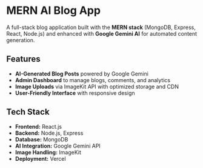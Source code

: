 # MERN AI Blog App

A full-stack blog application built with the **MERN stack** (MongoDB, Express, React, Node.js) and enhanced with **Google Gemini AI** for automated content generation.

## Features

- **AI-Generated Blog Posts** powered by Google Gemini
- **Admin Dashboard** to manage blogs, comments, and analytics
- **Image Uploads** via ImageKit API with optimized storage and CDN
- **User-Friendly Interface** with responsive design

## Tech Stack

- **Frontend:** React.js
- **Backend:** Node.js, Express
- **Database:** MongoDB
- **AI Integration:** Google Gemini API
- **Image Handling:** ImageKit
- **Deployment:** Vercel
